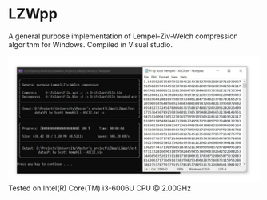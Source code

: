 # LZWpp
A general purpose implementation of Lempel-Ziv-Welch compression algorithm for Windows. Compiled in Visual studio.


![Project demo](Project-demo.jpg)
Tested on Intel(R) Core(TM) i3-6006U CPU @ 2.00GHz
